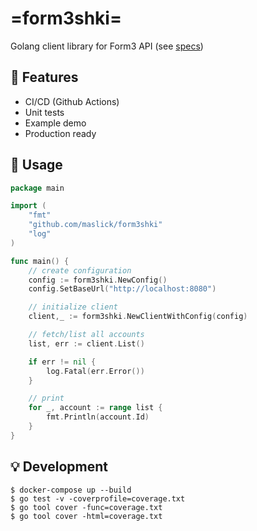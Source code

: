 # =form3shki=
Golang client library for Form3 API (see [specs](ASSIGNMENT.md))


## :rocket: Features
* CI/CD (Github Actions)
* Unit tests
* Example demo
* Production ready

## :lollipop: Usage
```go
package main

import (
	"fmt"
	"github.com/maslick/form3shki"
	"log"
)

func main() {
	// create configuration
	config := form3shki.NewConfig()
	config.SetBaseUrl("http://localhost:8080")

	// initialize client
	client,_ := form3shki.NewClientWithConfig(config)

	// fetch/list all accounts
	list, err := client.List()

	if err != nil {
		log.Fatal(err.Error())
	}

	// print
	for _, account := range list {
		fmt.Println(account.Id)
	}
}
```

## :bulb: Development
```shell
$ docker-compose up --build
$ go test -v -coverprofile=coverage.txt
$ go tool cover -func=coverage.txt
$ go tool cover -html=coverage.txt
```

